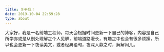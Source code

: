 ```yaml
---
title: 关于我！
date: 2019-10-04 22:59:28
type: about
---
```


大家好，我是一名前端工程师，每天会根据时间更新一下自己的博客，内容是自己所学亦或是从别处理解之个人见解，前端道路漫长，有趣之中也会有很多烦躁，所以也会更新一下夜读美文，或者经典语句，夜深人静之时，解解闷儿。
